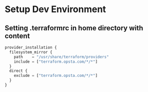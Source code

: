 # Setup Dev Environment

## Setting .terraformrc in home directory with content

```terraform
provider_installation {
  filesystem_mirror {
    path    = "/usr/share/terraform/providers"
    include = ["terraform.opsta.com/*/*"]
  }
  direct {
    exclude = ["terraform.opsta.com/*/*"]
  }
}
```
